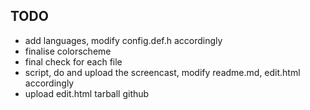 ## TODO

* add languages, modify config.def.h accordingly
* finalise colorscheme
* final check for each file
* script, do and upload the screencast, modify readme.md, edit.html accordingly
* upload
    edit.html
    tarball
    github
